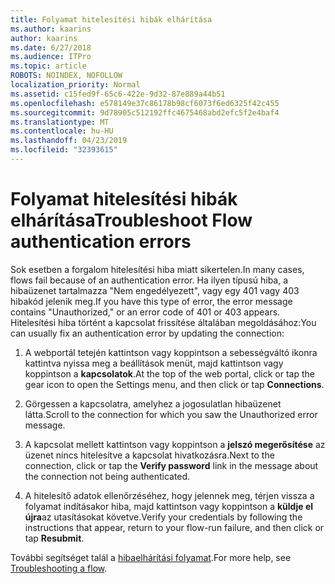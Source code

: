 ```yaml
---
title: Folyamat hitelesítési hibák elhárítása
ms.author: kaarins
author: kaarins
ms.date: 6/27/2018
ms.audience: ITPro
ms.topic: article
ROBOTS: NOINDEX, NOFOLLOW
localization_priority: Normal
ms.assetid: c15fed9f-65c6-422e-9d32-87e889a44b51
ms.openlocfilehash: e578149e37c86178b98cf6073f6ed6325f42c455
ms.sourcegitcommit: 9d78905c512192ffc4675468abd2efc5f2e4baf4
ms.translationtype: MT
ms.contentlocale: hu-HU
ms.lasthandoff: 04/23/2019
ms.locfileid: "32393615"
---
```

# <a name="troubleshoot-flow-authentication-errors"></a><span data-ttu-id="9a0da-102">Folyamat hitelesítési hibák elhárítása</span><span class="sxs-lookup"><span data-stu-id="9a0da-102">Troubleshoot Flow authentication errors</span></span>

<span data-ttu-id="9a0da-103">Sok esetben a forgalom hitelesítési hiba miatt sikertelen.</span><span class="sxs-lookup"><span data-stu-id="9a0da-103">In many cases, flows fail because of an authentication error.</span></span> <span data-ttu-id="9a0da-104">Ha ilyen típusú hiba, a hibaüzenet tartalmazza "Nem engedélyezett", vagy egy 401 vagy 403 hibakód jelenik meg.</span><span class="sxs-lookup"><span data-stu-id="9a0da-104">If you have this type of error, the error message contains "Unauthorized," or an error code of 401 or 403 appears.</span></span> <span data-ttu-id="9a0da-105">Hitelesítési hiba történt a kapcsolat frissítése általában megoldásához:</span><span class="sxs-lookup"><span data-stu-id="9a0da-105">You can usually fix an authentication error by updating the connection:</span></span>
  
1. <span data-ttu-id="9a0da-106">A webportál tetején kattintson vagy koppintson a sebességváltó ikonra kattintva nyissa meg a beállítások menüt, majd kattintson vagy koppintson a **kapcsolatok**.</span><span class="sxs-lookup"><span data-stu-id="9a0da-106">At the top of the web portal, click or tap the gear icon to open the Settings menu, and then click or tap **Connections**.</span></span>
    
2. <span data-ttu-id="9a0da-107">Görgessen a kapcsolatra, amelyhez a jogosulatlan hibaüzenet látta.</span><span class="sxs-lookup"><span data-stu-id="9a0da-107">Scroll to the connection for which you saw the Unauthorized error message.</span></span>
    
3. <span data-ttu-id="9a0da-108">A kapcsolat mellett kattintson vagy koppintson a **jelszó megerősítése** az üzenet nincs hitelesítve a kapcsolat hivatkozásra.</span><span class="sxs-lookup"><span data-stu-id="9a0da-108">Next to the connection, click or tap the **Verify password** link in the message about the connection not being authenticated.</span></span> 
    
4. <span data-ttu-id="9a0da-109">A hitelesítő adatok ellenőrzéséhez, hogy jelennek meg, térjen vissza a folyamat indításakor hiba, majd kattintson vagy koppintson a **küldje el újra**az utasításokat követve.</span><span class="sxs-lookup"><span data-stu-id="9a0da-109">Verify your credentials by following the instructions that appear, return to your flow-run failure, and then click or tap **Resubmit**.</span></span>
    
<span data-ttu-id="9a0da-110">További segítséget talál a [hibaelhárítási folyamat](https://go.microsoft.com/fwlink/?linkid=872110).</span><span class="sxs-lookup"><span data-stu-id="9a0da-110">For more help, see [Troubleshooting a flow](https://go.microsoft.com/fwlink/?linkid=872110).</span></span>
  

